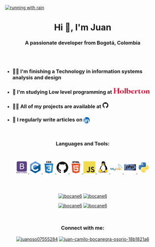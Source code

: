 <a href=#><img src="https://acegif.com/wp-content/uploads/rainy-21.gif" alt="running with rain" height="250" width="1000" /></a>

<h1 align="center">Hi 👋, I'm Juan</h1>
<h3 align="center">A passionate developer from Bogotá, Colombia</h3>

<br><br>

- <h3>🧑‍🎓 I'm finishing a Technology in information systems analysis and design</h3>

- <h3>🔭 I'm studying Low level programming at  <a href="https://www.holbertonschool.com/co/en" target="blank"> <img src="https://raw.githubusercontent.com/jbocane6/logos/main/holberton-logo.png" alt="holberton" width="120" height="20"/> </a> </h3>

-  <h3>👨‍💻 All of my projects are available at  <a href="https://github.com/jbocane6?tab=repositories" target="blank"> <img src="https://raw.githubusercontent.com/devicons/devicon/9f4f5cdb393299a81125eb5127929ea7bfe42889/icons/github/github-original.svg" alt="github" width="20" height="20"/> </a> </h3>

-  <h3>📝 I regularly write articles on  <a href="https://www.linkedin.com/in/juan-camilo-bocanegra-osorio-18b1821a6" target="blank"><img align="center" src="https://raw.githubusercontent.com/jbocane6/logos/main/linkedin.png" alt="juan-camilo-bocanegra-osorio-18b1821a6" height="20" width="20" /></a></h3>

<br>

<h3 align="center">Languages and Tools:</h3>
<br>
<p align="center"> <a href=#><img src="https://raw.githubusercontent.com/devicons/devicon/master/icons/bootstrap/bootstrap-plain-wordmark.svg" alt="bootstrap" width="40" height="40"/> </a> <a href="https://github.com/jbocane6/holbertonschool-low_level_programming" target="blank"> <img src="https://raw.githubusercontent.com/devicons/devicon/master/icons/c/c-original.svg" alt="c" width="40" height="40"/> </a> <a href=#> <img src="https://raw.githubusercontent.com/devicons/devicon/master/icons/css3/css3-original-wordmark.svg" alt="css3" width="40" height="40"/> </a> <a href=#> <img src="https://raw.githubusercontent.com/devicons/devicon/9f4f5cdb393299a81125eb5127929ea7bfe42889/icons/github/github-original.svg" alt="git" width="40" height="40"/> </a> <a href=#> <img src="https://raw.githubusercontent.com/devicons/devicon/master/icons/html5/html5-original-wordmark.svg" alt="html5" width="40" height="40"/> </a> <a href=#> <img src="https://raw.githubusercontent.com/devicons/devicon/master/icons/javascript/javascript-original.svg" alt="javascript" width="40" height="40"/> </a> <a href=#> <img src="https://raw.githubusercontent.com/devicons/devicon/master/icons/linux/linux-original.svg" alt="linux" width="40" height="40"/> </a> <a href=#> <img src="https://raw.githubusercontent.com/devicons/devicon/master/icons/mysql/mysql-original-wordmark.svg" alt="mysql" width="40" height="40"/> </a> <a href=#> <img src="https://raw.githubusercontent.com/devicons/devicon/master/icons/php/php-original.svg" alt="php" width="40" height="40"/> </a> <a href=#> <img src="https://raw.githubusercontent.com/devicons/devicon/master/icons/python/python-original.svg" alt="python" width="40" height="40"/> </a> </p>

<br><br>
<div align="center"><a href=#><img src="https://github-readme-stats.vercel.app/api/top-langs?username=jbocane6&show_icons=true&locale=en&layout=compact" alt="jbocane6" height="200" /></a>
<a href=#><img src="https://github-readme-streak-stats.herokuapp.com/?user=jbocane6&" alt="jbocane6" /></a></div>

<p align="center"><a href=#><img src="https://github-readme-stats.vercel.app/api?username=jbocane6&show_icons=true&locale=en" alt="jbocane6" width="460" /></a>
<a href=#><img src="https://github-profile-trophy.vercel.app/?username=jbocane6" alt="jbocane6" width="460" /></a></p>

<br>
<h3 align="center">Connect with me:</h3>
<p align="center">
<a href="https://twitter.com/juanoso07555284" target="blank"><img align="center" src="https://raw.githubusercontent.com/rahuldkjain/github-profile-readme-generator/master/src/images/icons/Social/twitter.svg" alt="juanoso07555284" height="30" width="40" /></a>
<a href="https://linkedin.com/in/juan-camilo-bocanegra-osorio-18b1821a6" target="blank"><img align="center" src="https://raw.githubusercontent.com/rahuldkjain/github-profile-readme-generator/master/src/images/icons/Social/linked-in-alt.svg" alt="juan-camilo-bocanegra-osorio-18b1821a6" height="30" width="40" /></a>
</p>
